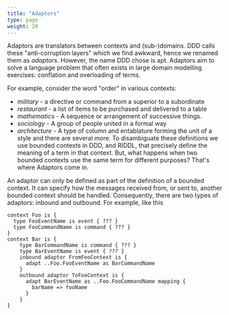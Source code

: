 ```yaml
---
title: "Adaptors"
type: page
weight: 20
---
```

Adaptors are translators between contexts and (sub-)domains. 
DDD calls these "anti-corruption layers" which we find awkward, hence we
renamed them as _adaptors_.  However, the name DDD chose is apt.  Adaptors aim to 
solve a language problem that often exists in large domain modelling exercises: 
conflation and overloading of terms.

For example, consider the word "order" in various contexts:
* _military_ - a directive or command from a superior to a subordinate
* _restaurant_ - a list of items to be purchased and delivered to a table
* _mathematics_ - A sequence or arrangement of successive things.
* _sociology_ - A group of people united in a formal way
* _architecture_ -  A type of column and entablature forming the unit of a style
and there are several more. To disambiguate these definitions we use bounded contexts in DDD, 
and RIDDL, that precisely define the meaning of a term in that context. But, what happens when 
two bounded contexts use the same term for different purposes? That's where Adaptors come in. 

An adaptor can only be defined as part of the definition of a bounded context. It can specify 
how the messages received from, or sent to, another bounded context should be handled. 
Consequently, there are two types of adaptors: inbound and outbound. For example, like this
```riddl
context Foo is {
  type FooEventName is event { ??? }
  type FooCommandName is command { ??? } 
}
context Bar is {
    type BarCommandName is command { ??? }
    type BarEventName is event { ??? }
    inbound adaptor FromFooContext is {
      adapt ..Foo.FooEventName as BarCommandName
    }
    outbound adaptor ToFooContext is {
      adapt BarEventName as ..Foo.FooCommandName mapping {
        barName => fooName
      }
    }
}
```


